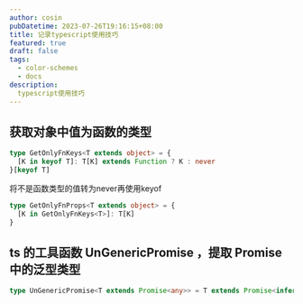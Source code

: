 ```yaml
---
author: cosin
pubDatetime: 2023-07-26T19:16:15+08:00 
title: 记录typescript使用技巧
featured: true
draft: false
tags:
  - color-schemes
  - docs
description:
  typescript使用技巧
---
```


## 获取对象中值为函数的类型
```ts
type GetOnlyFnKeys<T extends object> = {
  [K in keyof T]: T[K] extends Function ? K : never
}[keyof T]
```
将不是函数类型的值转为never再使用keyof
```ts
type GetOnlyFnProps<T extends object> = {
  [K in GetOnlyFnKeys<T>]: T[K]
}
```
## ts 的工具函数 UnGenericPromise<T> ，提取 Promise 中的泛型类型
```ts
type UnGenericPromise<T extends Promise<any>> = T extends Promise<infer U> ? U : never

```